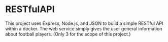 # RESTfulAPI
This project uses Express, Node.js, and JSON to build a simple RESTful API within a docker. The web service simply gives the user general information about football players. (Only 3 for the scope of this project.)
